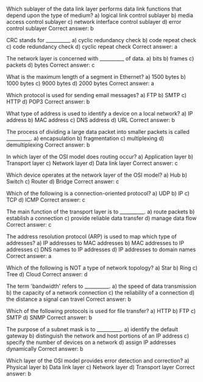 Which sublayer of the data link layer performs data link functions that depend upon the type of medium?
a) logical link control sublayer
b) media access control sublayer
c) network interface control sublayer
d) error control sublayer
Correct answer: b

CRC stands for __________
a) cyclic redundancy check
b) code repeat check
c) code redundancy check
d) cyclic repeat check
Correct answer: a

The network layer is concerned with __________ of data.
a) bits
b) frames
c) packets
d) bytes
Correct answer: c

What is the maximum length of a segment in Ethernet?
a) 1500 bytes
b) 1000 bytes
c) 9000 bytes
d) 2000 bytes
Correct answer: a

Which protocol is used for sending email messages?
a) FTP
b) SMTP
c) HTTP
d) POP3
Correct answer: b

What type of address is used to identify a device on a local network?
a) IP address
b) MAC address
c) DNS address
d) URL
Correct answer: b

The process of dividing a large data packet into smaller packets is called __________.
a) encapsulation
b) fragmentation
c) multiplexing
d) demultiplexing
Correct answer: b

In which layer of the OSI model does routing occur?
a) Application layer
b) Transport layer
c) Network layer
d) Data link layer
Correct answer: c

Which device operates at the network layer of the OSI model?
a) Hub
b) Switch
c) Router
d) Bridge
Correct answer: c

Which of the following is a connection-oriented protocol?
a) UDP
b) IP
c) TCP
d) ICMP
Correct answer: c

The main function of the transport layer is to __________.
a) route packets
b) establish a connection
c) provide reliable data transfer
d) manage data flow
Correct answer: c

The address resolution protocol (ARP) is used to map which type of addresses?
a) IP addresses to MAC addresses
b) MAC addresses to IP addresses
c) DNS names to IP addresses
d) IP addresses to domain names
Correct answer: a

Which of the following is NOT a type of network topology?
a) Star
b) Ring
c) Tree
d) Cloud
Correct answer: d

The term 'bandwidth' refers to __________.
a) the speed of data transmission
b) the capacity of a network connection
c) the reliability of a connection
d) the distance a signal can travel
Correct answer: b

Which of the following protocols is used for file transfer?
a) HTTP
b) FTP
c) SMTP
d) SNMP
Correct answer: b

The purpose of a subnet mask is to __________.
a) identify the default gateway
b) distinguish the network and host portions of an IP address
c) specify the number of devices on a network
d) assign IP addresses dynamically
Correct answer: b

Which layer of the OSI model provides error detection and correction?
a) Physical layer
b) Data link layer
c) Network layer
d) Transport layer
Correct answer: b